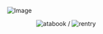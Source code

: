 ![Image](https://github.com/user-attachments/assets/7fd5981d-3a8f-4d8f-bd70-7041dfb4e237)

⠀ ⠀ ⠀ ⠀ ⠀![atabook](https://yoruuado.atabook.org) / ![rentry](https://rentry.co/stunningfacts)
